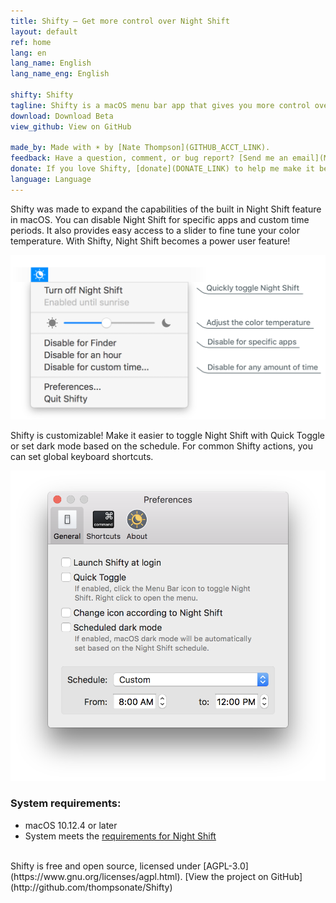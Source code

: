 ```yaml
---
title: Shifty — Get more control over Night Shift
layout: default
ref: home
lang: en
lang_name: English
lang_name_eng: English

shifty: Shifty
tagline: Shifty is a macOS menu bar app that gives you more control over Night Shift.
download: Download Beta
view_github: View on GitHub

made_by: Made with ☀️ by [Nate Thompson](GITHUB_ACCT_LINK).
feedback: Have a question, comment, or bug report? [Send me an email](MAILTO_LINK).
donate: If you love Shifty, [donate](DONATE_LINK) to help me make it better.
language: Language
---
```

Shifty was made to expand the capabilities of the built in Night Shift feature in macOS. You can disable Night Shift for specific apps and custom time periods. It also provides easy access to a slider to fine tune your color temperature. With Shifty, Night Shift becomes a power user feature!

<div id="screenshot-container">
  <img class="shifty-screenshot" src="images/shifty-screenshot-large.png"/>
</div>

Shifty is customizable! Make it easier to toggle Night Shift with Quick Toggle or set dark mode based on the schedule. For common Shifty actions, you can set global keyboard shortcuts.

<img id="prefs-general" src="images/prefs-general-screenshot.png"/>

### System requirements:
* macOS 10.12.4 or later
* System meets the [requirements for Night Shift](https://support.apple.com/HT207513#requirements)

<br>
Shifty is free and open source, licensed under [AGPL-3.0](https://www.gnu.org/licenses/agpl.html). [View the project on GitHub](http://github.com/thompsonate/Shifty)
